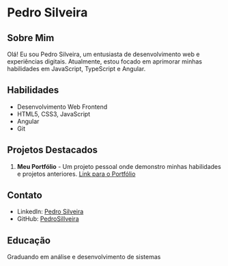 # Pedro Silveira

## Sobre Mim
Olá! Eu sou Pedro Silveira, um entusiasta de desenvolvimento web e experiências digitais. Atualmente, estou focado em aprimorar minhas habilidades em JavaScript, TypeScript e Angular.

## Habilidades
- Desenvolvimento Web Frontend
- HTML5, CSS3, JavaScript
- Angular
- Git

## Projetos Destacados
1. **Meu Portfólio** - Um projeto pessoal onde demonstro minhas habilidades e projetos anteriores.
   [Link para o Portfólio](https://github.com/PedroSillveira/Portifolio)



## Contato
- LinkedIn: [Pedro Silveira](https://www.linkedin.com/in/pedro-silveira-aaba05186/)
- GitHub: [PedroSillveira](https://github.com/PedroSillveira)

## Educação
Graduando em análise e desenvolvimento de sistemas
